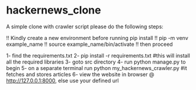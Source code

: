 # hackernews_clone
A simple clone with crawler script
please do the following steps:

!! Kindly create a new environment before running pip install
!! pip -m venv example_name
!! source example_name/bin/activate
!! then proceed

1- find the requirements.txt
2- pip install -r requirements.txt #this will install all the required libraries
3- goto src directory
4- run python manage.py to begin
5- on a separate terminal run python my_hackernews_crawler.py #it fetches and stores articles
6- view the website in browser @ http://127.0.0.1:8000, else use your defined url
